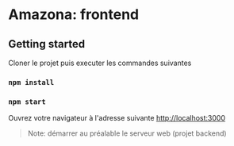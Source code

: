# Amazona: frontend

## Getting started

Cloner le projet puis executer les commandes suivantes

### `npm install`

### `npm start`

Ouvrez votre navigateur à l'adresse suivante [http://localhost:3000](http://localhost:3000)

> Note: démarrer au préalable le serveur web (projet backend)
